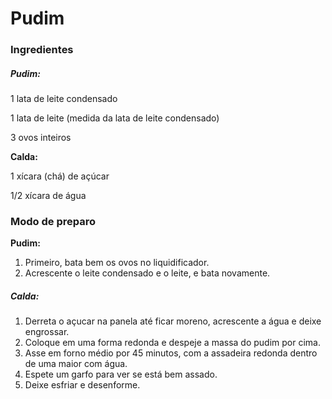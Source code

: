 # Pudim

### Ingredientes

##### Pudim:

1 lata de leite condensado

1 lata de leite (medida da lata de leite condensado)

3 ovos inteiros

**Calda:**

1 xícara (chá) de açúcar

1/2 xícara de água



### Modo de preparo



**Pudim:**

1. Primeiro, bata bem os ovos no liquidificador.
2. Acrescente o leite condensado e o leite, e bata novamente.

##### Calda:

1. Derreta o açucar na panela até ficar moreno, acrescente a água e deixe engrossar.
2. Coloque em uma forma redonda e despeje a massa do pudim por cima.
3. Asse em forno médio por 45 minutos, com a assadeira redonda dentro de uma maior com água.
4. Espete um garfo para ver se está bem assado.
5. Deixe esfriar e desenforme.
